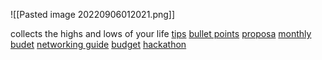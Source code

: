 ![[Pasted image 20220906012021.png]]

collects the highs and lows of your life 
[tips](https://www.tiktok.com/@miqapaz/video/7126842171927432475?is_copy_url=1&is_from_webapp=v1)
[bullet points](https://www.tiktok.com/@jerryjhlee/video/7112108298219867435?is_copy_url=1&is_from_webapp=v1)
[proposa](https://www.tiktok.com/@franzescodesigns/video/7132843786295610650?is_copy_url=1&is_from_webapp=v1)
[monthly budet](https://www.tiktok.com/@antonetteaquino_/video/7130967557997235482?is_copy_url=1&is_from_webapp=v1)
[networking guide](https://cdn1.sph.harvard.edu/wp-content/uploads/sites/36/2016/06/networking-June-20161.pdf)
[budget](https://www.tiktok.com/@thebreadwinnerph/video/7130513567580785946?is_copy_url=1&is_from_webapp=v1)
[hackathon](https://www.tiktok.com/@productdesign/video/7052577737692777774?is_copy_url=1&is_from_webapp=v1)